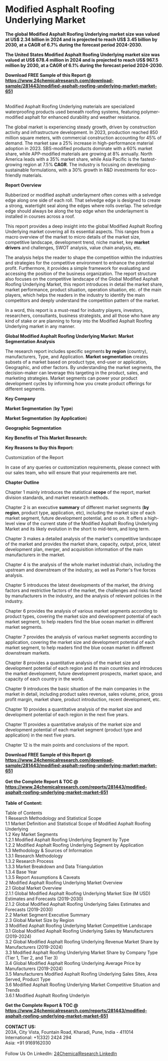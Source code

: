 <h1>Modified Asphalt Roofing Underlying Market</h1><p><strong>The global Modified Asphalt Roofing Underlying market size was valued at US$ 2.34 billion in 2024 and is projected to reach US$ 3.45 billion by 2030, at a CAGR of 6.7% during the forecast period 2024-2030.</strong></p><p>
</p><p><strong>The United States Modified Asphalt Roofing Underlying market size was valued at US$ 678.4 million in 2024 and is projected to reach US$ 967.5 million by 2030, at a CAGR of 6.1% during the forecast period 2024-2030.</strong></p><div><b>Download FREE Sample of this Report @ 
            <a href="https://www.24chemicalresearch.com/download-sample/281443/modified-asphalt-roofing-underlying-market-market-651">
            https://www.24chemicalresearch.com/download-sample/281443/modified-asphalt-roofing-underlying-market-market-651</a></b></div><br><p>
</p><p>Modified Asphalt Roofing Underlying materials are specialized waterproofing products used beneath roofing systems, featuring polymer-modified asphalt for enhanced durability and weather resistance.</p><p>
</p><p>The global market is experiencing steady growth, driven by construction activity and infrastructure development. In 2023, production reached 850 million square meters, with commercial construction accounting for 45% of demand. The market saw a 25% increase in high-performance material adoption in 2023. SBS-modified products dominate with a 60% market share, while APP-modified materials are growing at 8% annually. North America leads with a 35% market share, while Asia Pacific is the fastest-growing region at 7.5% <strong>CAGR</strong>. The industry is focusing on developing sustainable formulations, with a 30% growth in R&amp;D investments for eco-friendly materials.</p><p>
</p><p><strong>Report Overview</strong></p><p>
</p><p></p><p>
</p><p>Rubberized or modified asphalt underlayment often comes with a selvedge edge along one side of each roll. That selvedge edge is designed to create a strong, watertight seal along the edges where rolls overlap. The selvedge edge should always be along the top edge when the underlayment is installed in courses across a roof.</p><p>
</p><p>This report provides a deep insight into the global Modified Asphalt Roofing Underlying market covering all its essential aspects. This ranges from a macro overview of the market to micro details of the market size, competitive landscape, development trend, niche market, key <strong>market drivers</strong> and challenges, SWOT analysis, value chain analysis, etc.</p><p>
</p><p>The analysis helps the reader to shape the competition within the industries and strategies for the competitive environment to enhance the potential profit. Furthermore, it provides a simple framework for evaluating and accessing the position of the business organization. The report structure also focuses on the competitive landscape of the Global Modified Asphalt Roofing Underlying Market, this report introduces in detail the market share, market performance, product situation, operation situation, etc. of the main players, which helps the readers in the industry to identify the main competitors and deeply understand the competition pattern of the market.</p><p>
</p><p>In a word, this report is a must-read for industry players, investors, researchers, consultants, business strategists, and all those who have any kind of stake or are planning to foray into the Modified Asphalt Roofing Underlying market in any manner.</p><p>
</p><p><strong>Global Modified Asphalt Roofing Underlying Market: Market Segmentation Analysis</strong></p><p>
</p><p>The research report includes specific segments <strong>by region</strong> (country), manufacturers, Type, and Application. <strong>Market segmentation</strong> creates subsets of a market based on product type, end-user or application, Geographic, and other factors. By understanding the market segments, the decision-maker can leverage this targeting in the product, sales, and marketing strategies. Market segments can power your product development cycles by informing how you create product offerings for different segments.</p><p>
</p><p><strong>Key Company</strong></p><p>
</p><p>
</p><p><strong>Market Segmentation</strong> (<strong>by Type</strong>)</p><p>
</p><p>
</p><p><strong>Market Segmentation</strong> (<strong>by Application</strong>)</p><p>
</p><p>
</p><p><strong>Geographic Segmentation</strong></p><p>
</p><p>
</p><p><strong>Key Benefits of This Market Research:</strong></p><p>
</p><p>
</p><p><strong>Key Reasons to Buy this Report:</strong></p><p>
</p><p>
</p><p>Customization of the Report</p><p>
</p><p>In case of any queries or customization requirements, please connect with our sales team, who will ensure that your requirements are met.</p><p>
</p><p><strong>Chapter Outline</strong></p><p>
</p><p>Chapter 1 mainly introduces the statistical <strong>scope</strong> of the report, market division standards, and market research methods.</p><p>
</p><p>Chapter 2 is an executive <strong>summary</strong> of different market segments (<strong>by region</strong>, product type, application, etc), including the market size of each market segment, future development potential, and so on. It offers a high-level view of the current state of the Modified Asphalt Roofing Underlying Market and its likely evolution in the short to mid-term, and long term.</p><p>
</p><p>Chapter 3 makes a detailed analysis of the market's competitive landscape of the market and provides the market share, capacity, output, price, latest development plan, merger, and acquisition information of the main manufacturers in the market.</p><p>
</p><p>Chapter 4 is the analysis of the whole market industrial chain, including the upstream and downstream of the industry, as well as Porter's five forces analysis.</p><p>
</p><p>Chapter 5 introduces the latest developments of the market, the driving factors and restrictive factors of the market, the challenges and risks faced by manufacturers in the industry, and the analysis of relevant policies in the industry.</p><p>
</p><p>Chapter 6 provides the analysis of various market segments according to product types, covering the market size and development potential of each market segment, to help readers find the blue ocean market in different market segments.</p><p>
</p><p>Chapter 7 provides the analysis of various market segments according to application, covering the market size and development potential of each market segment, to help readers find the blue ocean market in different downstream markets.</p><p>
</p><p>Chapter 8 provides a quantitative analysis of the market size and development potential of each region and its main countries and introduces the market development, future development prospects, market space, and capacity of each country in the world.</p><p>
</p><p>Chapter 9 introduces the basic situation of the main companies in the market in detail, including product sales revenue, sales volume, price, gross profit margin, market share, product introduction, recent development, etc.</p><p>
</p><p>Chapter 10 provides a quantitative analysis of the market size and development potential of each region in the next five years.</p><p>
</p><p>Chapter 11 provides a quantitative analysis of the market size and development potential of each market segment (product type and application) in the next five years.</p><p>
</p><p>Chapter 12 is the main points and conclusions of the report.</p><p>

</p><div><b>Download FREE Sample of this Report @ 
            <a href="https://www.24chemicalresearch.com/download-sample/281443/modified-asphalt-roofing-underlying-market-market-651">
            https://www.24chemicalresearch.com/download-sample/281443/modified-asphalt-roofing-underlying-market-market-651</a></b></div><br><div><b>Get the Complete Report & TOC @ 
            <a href="https://www.24chemicalresearch.com/reports/281443/modified-asphalt-roofing-underlying-market-market-651">
            https://www.24chemicalresearch.com/reports/281443/modified-asphalt-roofing-underlying-market-market-651</a></b></div><br>
            <b>Table of Content:</b><p>Table of Contents<br />
 1 Research Methodology and Statistical Scope<br />
 1.1 Market Definition and Statistical Scope of Modified Asphalt Roofing Underlying<br />
 1.2 Key Market Segments<br />
 1.2.1 Modified Asphalt Roofing Underlying Segment by Type<br />
 1.2.2 Modified Asphalt Roofing Underlying Segment by Application<br />
 1.3 Methodology & Sources of Information<br />
 1.3.1 Research Methodology<br />
 1.3.2 Research Process<br />
 1.3.3 Market Breakdown and Data Triangulation<br />
 1.3.4 Base Year<br />
 1.3.5 Report Assumptions & Caveats<br />
 2 Modified Asphalt Roofing Underlying Market Overview<br />
 2.1 Global Market Overview<br />
 2.1.1 Global Modified Asphalt Roofing Underlying Market Size (M USD) Estimates and Forecasts (2019-2030)<br />
 2.1.2 Global Modified Asphalt Roofing Underlying Sales Estimates and Forecasts (2019-2030)<br />
 2.2 Market Segment Executive Summary<br />
 2.3 Global Market Size by Region<br />
 3 Modified Asphalt Roofing Underlying Market Competitive Landscape<br />
 3.1 Global Modified Asphalt Roofing Underlying Sales by Manufacturers (2019-2024)<br />
 3.2 Global Modified Asphalt Roofing Underlying Revenue Market Share by Manufacturers (2019-2024)<br />
 3.3 Modified Asphalt Roofing Underlying Market Share by Company Type (Tier 1, Tier 2, and Tier 3)<br />
 3.4 Global Modified Asphalt Roofing Underlying Average Price by Manufacturers (2019-2024)<br />
 3.5 Manufacturers Modified Asphalt Roofing Underlying Sales Sites, Area Served, Product Type<br />
 3.6 Modified Asphalt Roofing Underlying Market Competitive Situation and Trends<br />
 3.6.1 Modified Asphalt Roofing Underlyin</p><div><b>Get the Complete Report & TOC @ 
            <a href="https://www.24chemicalresearch.com/reports/281443/modified-asphalt-roofing-underlying-market-market-651">
            https://www.24chemicalresearch.com/reports/281443/modified-asphalt-roofing-underlying-market-market-651</a></b></div><br><b>CONTACT US:</b><br>
            203A, City Vista, Fountain Road, Kharadi, Pune, India - 411014<br>
            International: +1(332) 2424 294<br>
            Asia: +91 9169162030 <br><br>
            Follow Us On LinkedIn: <a href="https://www.linkedin.com/company/24chemicalresearch/">24ChemicalResearch LinkedIn</a>